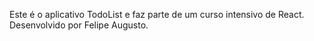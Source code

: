 Este é o aplicativo TodoList e faz parte de um curso intensivo de React.<br />
Desenvolvido por Felipe Augusto.
